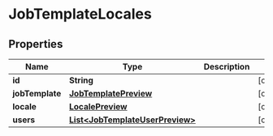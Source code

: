 

# JobTemplateLocales

## Properties

Name | Type | Description | Notes
------------ | ------------- | ------------- | -------------
**id** | **String** |  |  [optional]
**jobTemplate** | [**JobTemplatePreview**](JobTemplatePreview.md) |  |  [optional]
**locale** | [**LocalePreview**](LocalePreview.md) |  |  [optional]
**users** | [**List&lt;JobTemplateUserPreview&gt;**](JobTemplateUserPreview.md) |  |  [optional]



